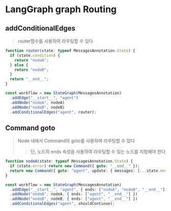 # LangGraph graph Routing

## addConditionalEdges

> router함수를 사용하여 라우팅할 수 있다

```ts
function router(state: typeof MessagesAnnotation.State) {
  if (state.condition) {
    return "nodeA";
  } else {
    return "nodeB";
  }
  return "__end__";
}

const workflow = new StateGraph(MessagesAnnotation)
  .addEdge("__start__", "agent")
  .addNode("nodeA", nodeA)
  .addNode("nodeB", nodeB)
  .addConditionalEdges("agent", router);
```

## Command goto

> Node 내에서 Command의 goto를 사용하여 라우팅할 수 있다
>
> > 단, 노드의 ends 속성을 사용하여 라우팅할 수 있는 노드를 지정해야 한다

```ts
function nodeA(state: typeof MessagesAnnotation.State) {
  if (state.error) return new Command({ goto: "__end__" });
  return new Command({ goto: "agent", update: { messages: [...state.messages, new AIMessage("some message")] } });
}

const workflow = new StateGraph(MessagesAnnotation)
  .addEdge("__start__", "agent", { ends: ["nodeA", "nodeB", "__end__"] })
  .addNode("nodeA", nodeA, { ends: ["agent", "__end__"] })
  .addNode("nodeB", nodeB, { ends: ["agent", "__end__"] })
  .addConditionalEdges("agent", shouldContinue);
```
